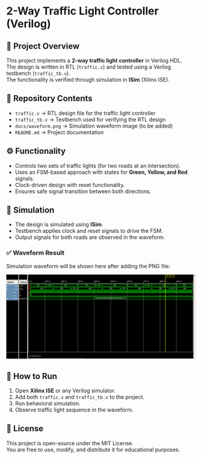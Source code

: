 # 2-Way Traffic Light Controller (Verilog)

## 📌 Project Overview
This project implements a **2-way traffic light controller** in Verilog HDL.  
The design is written in RTL (`traffic.v`) and tested using a Verilog testbench (`traffic_tb.v`).  
The functionality is verified through simulation in **ISim** (Xilinx ISE).

## 📂 Repository Contents
- `traffic.v` → RTL design file for the traffic light controller  
- `traffic_tb.v` → Testbench used for verifying the RTL design  
- `docs/waveform.png` → Simulation waveform image (to be added)  
- `README.md` → Project documentation  

## ⚙️ Functionality
- Controls two sets of traffic lights (for two roads at an intersection).  
- Uses an FSM-based approach with states for **Green, Yellow, and Red** signals.  
- Clock-driven design with reset functionality.  
- Ensures safe signal transition between both directions.

## 🧪 Simulation
- The design is simulated using **ISim**.  
- Testbench applies clock and reset signals to drive the FSM.  
- Output signals for both roads are observed in the waveform.  

### ✅ Waveform Result
Simulation waveform will be shown here after adding the PNG file:

![Waveform](two_way_traffic_controller/sim/waveform_traffic.png)

## 🚀 How to Run
1. Open **Xilinx ISE** or any Verilog simulator.  
2. Add both `traffic.v` and `traffic_tb.v` to the project.  
3. Run behavioral simulation.  
4. Observe traffic light sequence in the waveform.  

## 📜 License
This project is open-source under the MIT License.  
You are free to use, modify, and distribute it for educational purposes.
